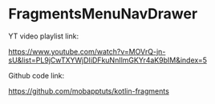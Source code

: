 # FragmentsMenuNavDrawer
YT video playlist link: 

https://www.youtube.com/watch?v=MOVrQ-jn-sU&list=PL9jCwTXYWjDIiDFkuNnIlmGKYr4aK9bIM&index=5

Github code link: 

https://github.com/mobapptuts/kotlin-fragments
